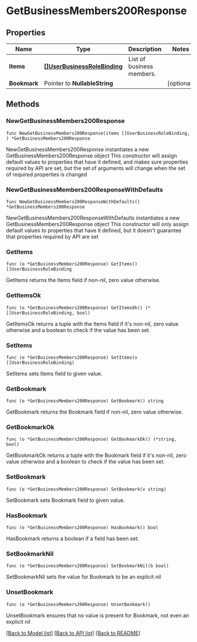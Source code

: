# GetBusinessMembers200Response

## Properties

Name | Type | Description | Notes
------------ | ------------- | ------------- | -------------
**Items** | [**[]UserBusinessRoleBinding**](UserBusinessRoleBinding.md) | List of business members. | 
**Bookmark** | Pointer to **NullableString** |  | [optional] 

## Methods

### NewGetBusinessMembers200Response

`func NewGetBusinessMembers200Response(items []UserBusinessRoleBinding, ) *GetBusinessMembers200Response`

NewGetBusinessMembers200Response instantiates a new GetBusinessMembers200Response object
This constructor will assign default values to properties that have it defined,
and makes sure properties required by API are set, but the set of arguments
will change when the set of required properties is changed

### NewGetBusinessMembers200ResponseWithDefaults

`func NewGetBusinessMembers200ResponseWithDefaults() *GetBusinessMembers200Response`

NewGetBusinessMembers200ResponseWithDefaults instantiates a new GetBusinessMembers200Response object
This constructor will only assign default values to properties that have it defined,
but it doesn't guarantee that properties required by API are set

### GetItems

`func (o *GetBusinessMembers200Response) GetItems() []UserBusinessRoleBinding`

GetItems returns the Items field if non-nil, zero value otherwise.

### GetItemsOk

`func (o *GetBusinessMembers200Response) GetItemsOk() (*[]UserBusinessRoleBinding, bool)`

GetItemsOk returns a tuple with the Items field if it's non-nil, zero value otherwise
and a boolean to check if the value has been set.

### SetItems

`func (o *GetBusinessMembers200Response) SetItems(v []UserBusinessRoleBinding)`

SetItems sets Items field to given value.


### GetBookmark

`func (o *GetBusinessMembers200Response) GetBookmark() string`

GetBookmark returns the Bookmark field if non-nil, zero value otherwise.

### GetBookmarkOk

`func (o *GetBusinessMembers200Response) GetBookmarkOk() (*string, bool)`

GetBookmarkOk returns a tuple with the Bookmark field if it's non-nil, zero value otherwise
and a boolean to check if the value has been set.

### SetBookmark

`func (o *GetBusinessMembers200Response) SetBookmark(v string)`

SetBookmark sets Bookmark field to given value.

### HasBookmark

`func (o *GetBusinessMembers200Response) HasBookmark() bool`

HasBookmark returns a boolean if a field has been set.

### SetBookmarkNil

`func (o *GetBusinessMembers200Response) SetBookmarkNil(b bool)`

 SetBookmarkNil sets the value for Bookmark to be an explicit nil

### UnsetBookmark
`func (o *GetBusinessMembers200Response) UnsetBookmark()`

UnsetBookmark ensures that no value is present for Bookmark, not even an explicit nil

[[Back to Model list]](../README.md#documentation-for-models) [[Back to API list]](../README.md#documentation-for-api-endpoints) [[Back to README]](../README.md)


